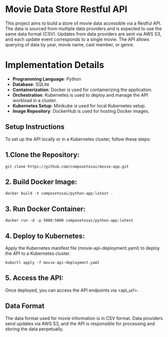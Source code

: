 # Movie Data Store Restful API
This project aims to build a store of movie data accessible via a Restful API. The data is sourced from multiple data providers and is expected to use the same data format (CSV). Updates from data providers are sent via AWS S3, and each update event corresponds to a single movie. The API allows querying of data by year, movie name, cast member, or genre.

# Implementation Details
* **Programming Language**: Python
* **Database**: SQLite
* **Containerization**: Docker is used for containerizing the application.
* **Orchestration**: Kubernetes is used to deploy and manage the API workload in a cluster.
* **Kubernetes Setup**: Minikube is used for local Kubernetes setup.
* **Image Repository**: DockerHub is used for hosting Docker images.


## Setup Instructions
To set up the API locally or in a Kubernetes cluster, follow these steps:

## 1.Clone the Repository:

`git clone https://github.com/composetosai/movie-app.git`

## 2. Build Docker Image:

`docker build -t composetosai/python-app:latest .`

## 3. Run Docker Container:

`docker run -d -p 5000:5000 composetosai/python-app:latest`

## 4. Deploy to Kubernetes:

Apply the Kubernetes manifest file (movie-api-deployment.yaml) to deploy the API to a Kubernetes cluster.

`kubectl apply -f movie-api-deployment.yaml`

## 5. Access the API:

Once deployed, you can access the API endpoints via <api_url>.

## Data Format
The data format used for movie information is in CSV format. Data providers send updates via AWS S3, and the API is responsible for processing and storing the data perpetually.
